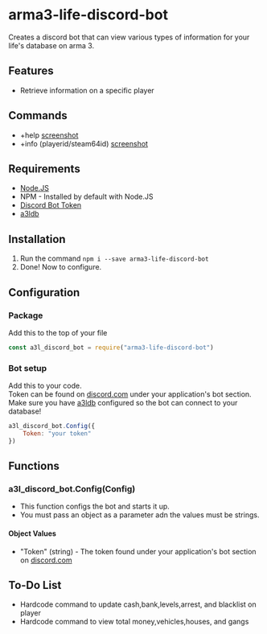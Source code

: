 # arma3-life-discord-bot
Creates a discord bot that can view various types of information for your life's database on arma 3.

## Features
- Retrieve information on a specific player

## Commands
- +help [screenshot](https://i.gyazo.com/fcd667de22ee93aa5f0df994022fb02c.png)
- +info (playerid/steam64id) [screenshot](https://i.gyazo.com/cc4e9f03408f4944a6284fec65e60b31.png)

## Requirements
- [Node.JS](https://nodejs.dev/)
- NPM - Installed by default with Node.JS
- [Discord Bot Token](https://discord.com/developers/applications)
- [a3ldb](https://www.npmjs.com/package/arma3-life-db)

## Installation
1. Run the command `npm i --save arma3-life-discord-bot`
2. Done! Now to configure.

## Configuration
### Package
Add this to the top of your file
```javascript
const a3l_discord_bot = require("arma3-life-discord-bot")
```

### Bot setup
Add this to your code.<br />
Token can be found on [discord.com](https://discord.com/developers/applications) under your application's bot section.<br />
Make sure you have [a3ldb](https://www.npmjs.com/package/arma3-life-db) configured so the bot can connect to your database!
```javascript
a3l_discord_bot.Config({
    Token: "your token"
})
```

## Functions
### a3l_discord_bot.Config(Config)
- This function configs the bot and starts it up. <br />
- You must pass an object as a parameter adn the values must be strings.
#### Object Values
- "Token" (string) - The token found under your application's bot section on [discord.com](https://discord.com/developers/applications)

## To-Do List
- Hardcode command to update cash,bank,levels,arrest, and blacklist on player
- Hardcode command to view total money,vehicles,houses, and gangs